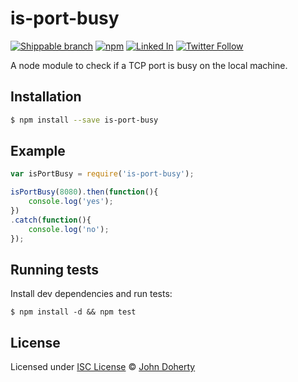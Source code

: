 # is-port-busy

[![Shippable branch](https://img.shields.io/shippable/5818b23cffe90f0e00ac83de/master.svg)](https://app.shippable.com/projects/5818b23cffe90f0e00ac83de) [![npm](https://img.shields.io/npm/dt/is-port-busy.svg)](https://www.npmjs.com/package/is-port-busy) [![Linked In](https://img.shields.io/badge/Linked-In-blue.svg)](https://www.linkedin.com/in/john-i-doherty) [![Twitter Follow](https://img.shields.io/twitter/follow/CambridgeMVP.svg?style=social&label=Twitter&style=plastic)](https://twitter.com/CambridgeMVP)

A node module to check if a TCP port is busy on the local machine.

## Installation

```bash
$ npm install --save is-port-busy
```

## Example

```js
var isPortBusy = require('is-port-busy');

isPortBusy(8080).then(function(){
    console.log('yes');
})
.catch(function(){
    console.log('no');
});
```

## Running tests

Install dev dependencies and run tests:

```
$ npm install -d && npm test
```

## License

Licensed under [ISC License](LICENSE) &copy; [John Doherty](https://twitter.com/CambridgeMVP)